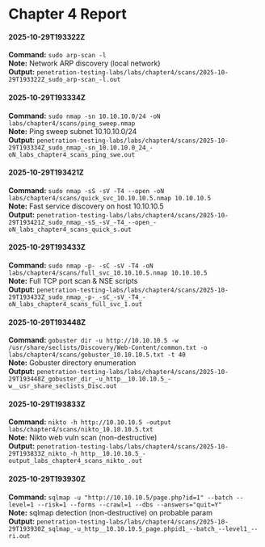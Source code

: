 # Chapter 4 Report


#### 2025-10-29T193322Z
**Command:** `sudo arp-scan -l`  
**Note:** Network ARP discovery (local network)  
**Output:** `penetration-testing-labs/labs/chapter4/scans/2025-10-29T193322Z_sudo_arp-scan_-l.out`


#### 2025-10-29T193334Z
**Command:** `sudo nmap -sn 10.10.10.0/24 -oN labs/chapter4/scans/ping_sweep.nmap`  
**Note:** Ping sweep subnet 10.10.10.0/24  
**Output:** `penetration-testing-labs/labs/chapter4/scans/2025-10-29T193334Z_sudo_nmap_-sn_10.10.10.0_24_-oN_labs_chapter4_scans_ping_swe.out`


#### 2025-10-29T193421Z
**Command:** `sudo nmap -sS -sV -T4 --open -oN labs/chapter4/scans/quick_svc_10.10.10.5.nmap 10.10.10.5`  
**Note:** Fast service discovery on host 10.10.10.5  
**Output:** `penetration-testing-labs/labs/chapter4/scans/2025-10-29T193421Z_sudo_nmap_-sS_-sV_-T4_--open_-oN_labs_chapter4_scans_quick_s.out`


#### 2025-10-29T193433Z
**Command:** `sudo nmap -p- -sC -sV -T4 -oN labs/chapter4/scans/full_svc_10.10.10.5.nmap 10.10.10.5`  
**Note:** Full TCP port scan & NSE scripts  
**Output:** `penetration-testing-labs/labs/chapter4/scans/2025-10-29T193433Z_sudo_nmap_-p-_-sC_-sV_-T4_-oN_labs_chapter4_scans_full_svc_1.out`


#### 2025-10-29T193448Z
**Command:** `gobuster dir -u http://10.10.10.5 -w /usr/share/seclists/Discovery/Web-Content/common.txt -o labs/chapter4/scans/gobuster_10.10.10.5.txt -t 40`  
**Note:** Gobuster directory enumeration  
**Output:** `penetration-testing-labs/labs/chapter4/scans/2025-10-29T193448Z_gobuster_dir_-u_http__10.10.10.5_-w__usr_share_seclists_Disc.out`


#### 2025-10-29T193833Z
**Command:** `nikto -h http://10.10.10.5 -output labs/chapter4/scans/nikto_10.10.10.5.txt`  
**Note:** Nikto web vuln scan (non-destructive)  
**Output:** `penetration-testing-labs/labs/chapter4/scans/2025-10-29T193833Z_nikto_-h_http__10.10.10.5_-output_labs_chapter4_scans_nikto_.out`


#### 2025-10-29T193930Z
**Command:** `sqlmap -u "http://10.10.10.5/page.php?id=1" --batch --level=1 --risk=1 --forms --crawl=1 --dbs --answers="quit=Y" `  
**Note:** sqlmap detection (non-destructive) on probable param  
**Output:** `penetration-testing-labs/labs/chapter4/scans/2025-10-29T193930Z_sqlmap_-u_http__10.10.10.5_page.phpid1_--batch_--level1_--ri.out`

